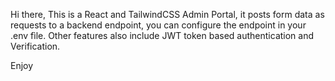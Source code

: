 Hi there, 
This is a React and TailwindCSS Admin Portal, it posts form data as requests to a backend endpoint, you can configure the endpoint in your .env fìle. 
Other features also include JWT token based authentication and Verification. 

Enjoy
